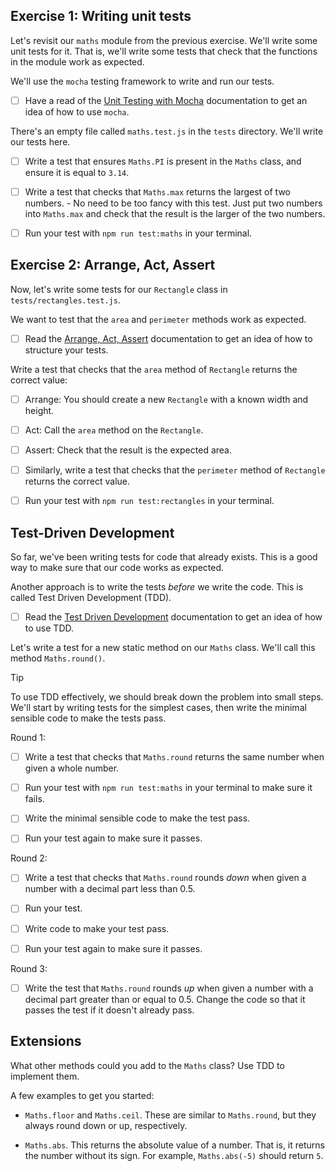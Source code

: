 ## Exercise 1: Writing unit tests

Let's revisit our `maths` module from the previous exercise. We'll write some
unit tests for it. That is, we'll write some tests that check that the functions
in the module work as expected.

We'll use the `mocha` testing framework to write and run our tests.

- [ ] Have a read of the
      [Unit Testing with Mocha](https://tech-docs.corndel.com/js/testing-with-mocha.html)
      documentation to get an idea of how to use `mocha`.

There's an empty file called `maths.test.js` in the `tests` directory. We'll
write our tests here.

- [ ] Write a test that ensures `Maths.PI` is present in the `Maths` class, and
      ensure it is equal to `3.14`.

- [ ] Write a test that checks that `Maths.max` returns the largest of two
      numbers. - No need to be too fancy with this test. Just put two numbers
      into `Maths.max` and check that the result is the larger of the two
      numbers.

- [ ] Run your test with `npm run test:maths` in your terminal.

## Exercise 2: Arrange, Act, Assert

Now, let's write some tests for our `Rectangle` class in
`tests/rectangles.test.js`.

We want to test that the `area` and `perimeter` methods work as expected.

- [ ] Read the
      [Arrange, Act, Assert](https://tech-docs.corndel.com/js/arrange-act-assert.html)
      documentation to get an idea of how to structure your tests.

Write a test that checks that the `area` method of `Rectangle` returns the
correct value:

- [ ] Arrange: You should create a new `Rectangle` with a known width and
      height.

- [ ] Act: Call the `area` method on the `Rectangle`.

- [ ] Assert: Check that the result is the expected area.

- [ ] Similarly, write a test that checks that the `perimeter` method of
      `Rectangle` returns the correct value.

- [ ] Run your test with `npm run test:rectangles` in your terminal.

## Test-Driven Development

So far, we've been writing tests for code that already exists. This is a good
way to make sure that our code works as expected.

Another approach is to write the tests _before_ we write the code. This is
called Test Driven Development (TDD).

- [ ] Read the
      [Test Driven Development](https://tech-docs.corndel.com/js/test-driven-development.html)
      documentation to get an idea of how to use TDD.

Let's write a test for a new static method on our `Maths` class. We'll call this
method `Maths.round()`.

> [!TIP]
>
> To use TDD effectively, we should break down the problem into small steps.
> We'll start by writing tests for the simplest cases, then write the minimal
> sensible code to make the tests pass.

Round 1:

- [ ] Write a test that checks that `Maths.round` returns the same number when
      given a whole number.

- [ ] Run your test with `npm run test:maths` in your terminal to make sure it
      fails.

- [ ] Write the minimal sensible code to make the test pass.

- [ ] Run your test again to make sure it passes.

Round 2:

- [ ] Write a test that checks that `Maths.round` rounds _down_ when given a
      number with a decimal part less than 0.5.

- [ ] Run your test.

- [ ] Write code to make your test pass.

- [ ] Run your test again to make sure it passes.

Round 3:

- [ ] Write the test that `Maths.round` rounds _up_ when given a number with a
      decimal part greater than or equal to 0.5. Change the code so that it
      passes the test if it doesn't already pass.

## Extensions

What other methods could you add to the `Maths` class? Use TDD to implement
them.

A few examples to get you started:

- `Maths.floor` and `Maths.ceil`. These are similar to `Maths.round`, but they
  always round down or up, respectively.

- `Maths.abs`. This returns the absolute value of a number. That is, it returns
  the number without its sign. For example, `Maths.abs(-5)` should return `5`.

